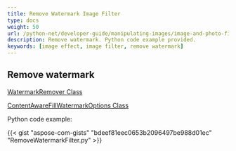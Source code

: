 ```yaml
---
title: Remove Watermark Image Filter
type: docs
weight: 50
url: /python-net/developer-guide/manipulating-images/image-and-photo-filters/remove-watermark-filter
description: Remove watermark. Python code example provided.
keywords: [image effect, image filter, remove watermark]
---
```


## Remove watermark

<a href="https://reference.aspose.com/imaging/python-net/aspose.imaging.watermark/watermarkremover/">WatermarkRemover Class</a>

<a href="https://reference.aspose.com/imaging/python-net/aspose.imaging.watermark.options/contentawarefillwatermarkoptions/">ContentAwareFillWatermarkOptions Class</a>


Python code example:

{{< gist "aspose-com-gists" "bdeef81eec0653b2096497be988d01ec" "RemoveWatermarkFilter.py" >}}
